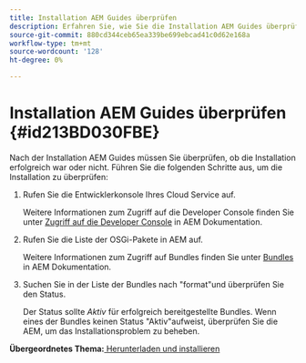 ```yaml
---
title: Installation AEM Guides überprüfen
description: Erfahren Sie, wie Sie die Installation AEM Guides überprüfen
source-git-commit: 880cd344ceb65ea339be699ebcad41c0d62e168a
workflow-type: tm+mt
source-wordcount: '128'
ht-degree: 0%

---
```


# Installation AEM Guides überprüfen {#id213BD030FBE}

Nach der Installation AEM Guides müssen Sie überprüfen, ob die Installation erfolgreich war oder nicht. Führen Sie die folgenden Schritte aus, um die Installation zu überprüfen:

1. Rufen Sie die Entwicklerkonsole Ihres Cloud Service auf.

   Weitere Informationen zum Zugriff auf die Developer Console finden Sie unter [Zugriff auf die Developer Console](https://experienceleague.adobe.com/docs/experience-manager-learn/cloud-service/debugging/debugging-aem-as-a-cloud-service/developer-console.html?lang=de) in AEM Dokumentation.

1. Rufen Sie die Liste der OSGi-Pakete in AEM auf.

   Weitere Informationen zum Zugriff auf Bundles finden Sie unter [Bundles](https://experienceleague.adobe.com/docs/experience-manager-learn/cloud-service/debugging/debugging-aem-as-a-cloud-service/developer-console.html?lang=en#bundles) in AEM Dokumentation.

1. Suchen Sie in der Liste der Bundles nach &quot;format&quot;und überprüfen Sie den Status.

   Der Status sollte *Aktiv* für erfolgreich bereitgestellte Bundles. Wenn eines der Bundles keinen Status &quot;Aktiv&quot;aufweist, überprüfen Sie die AEM, um das Installationsproblem zu beheben.


**Übergeordnetes Thema:**[ Herunterladen und installieren](download-install.md)
